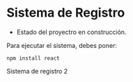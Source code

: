 <h1> Sistema de Registro</h1>

- Estado del proyectro en construcción.

Para ejecutar el sistema, debes poner:

```npm install react```

Sistema de registro 2
